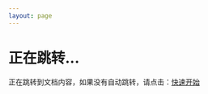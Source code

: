 ```yaml
---
layout: page
---
```


<script setup>
import { onMounted } from 'vue'

onMounted(() => {
  // 自动重定向到快速开始页面
  if (typeof window !== 'undefined') {
    window.location.href = '/docs/guide/getting-started.html'
  }
})
</script>

# 正在跳转...

正在跳转到文档内容，如果没有自动跳转，请点击：[快速开始](/guide/getting-started) 